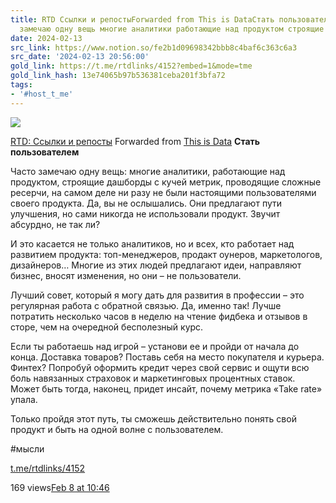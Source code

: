 ```yaml
---
title: RTD Ссылки и репостыForwarded from This is DataСтать пользователем   Часто
  замечаю одну вещь многие аналитики работающие над продуктом строящие дашбор
date: 2024-02-13
src_link: https://www.notion.so/fe2b1d09698342bbb8c4baf6c363c6a3
src_date: '2024-02-13 20:56:00'
gold_link: https://t.me/rtdlinks/4152?embed=1&mode=tme
gold_link_hash: 13e74065b97b536381ceba201f3bfa72
tags:
- '#host_t_me'
---
```




[*![](https://cdn4.cdn-telegram.org/file/OSP5eSN1Fh5Og4jH5NBxBc3QAzgqHjg8SyCD5TphYcAL91DciL-FdaFVdCUUE21blsgMX6_Euw6qYj0znJomfWcNm0CID6mfmfmqoMLJ15pqsco68PosPtf7kKP_X3OpDin34tBOFtdPMfbHiS9hOsiLuTZmoSV2ngxItKoATygKQt6QSA5vfY7RMnXgFnJ_mVX31etU3BuiWvWTlO0yCCj-cVm-HtfOrveectudQXBX6Xw-hoCfOC3V110Lp6591VwnJtY5SowUdpFWmm3ZSh2_bGQYm-VxafONrOneFzG28g3dnJRNPqM8J5ajxibmoOo6zvCbUHlrt03-GSAmwg.jpg)*](https://t.me/rtdlinks)



[RTD: Ссылки и репосты](https://t.me/rtdlinks)
Forwarded from [This is Data](https://t.me/thisisdata/116)
**Стать пользователем**   
  
Часто замечаю одну вещь: многие аналитики, работающие над продуктом, строящие дашборды с кучей метрик, проводящие сложные ресерчи, на самом деле ни разу не были настоящими пользователями своего продукта. Да, вы не ослышались. Они предлагают пути улучшения, но сами никогда не использовали продукт. Звучит абсурдно, не так ли?  
  
И это касается не только аналитиков, но и всех, кто работает над развитием продукта: топ-менеджеров, продакт оунеров, маркетологов, дизайнеров… Многие из этих людей предлагают идеи, направляют бизнес, вносят изменения, но они – не пользователи.  
  
Лучший совет, который я могу дать для развития в профессии – это регулярная работа с обратной связью. Да, именно так! Лучше потратить несколько часов в неделю на чтение фидбека и отзывов в сторе, чем на очередной бесполезный курс.  
  
Если ты работаешь над игрой – установи ее и пройди от начала до конца. Доставка товаров? Поставь себя на место покупателя и курьера. Финтех? Попробуй оформить кредит через свой сервис и ощути всю боль навязанных страховок и маркетинговых процентных ставок. Может быть тогда, наконец, придет инсайт, почему метрика «Take rate» упала.   
  
Только пройдя этот путь, ты сможешь действительно понять свой продукт и быть на одной волне с пользователем.  
  
#мысли

[t.me/rtdlinks/4152](https://t.me/rtdlinks/4152)

169 views[Feb 8 at 10:46](https://t.me/rtdlinks/4152)